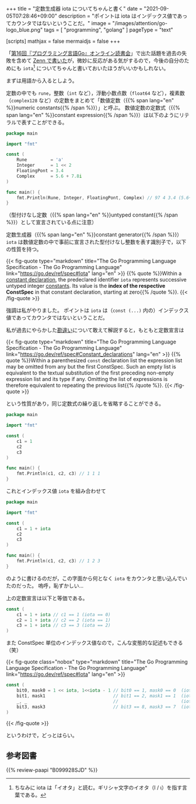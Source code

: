 +++
title = "定数生成器 iota についてちゃんと書く"
date =  "2021-09-05T07:28:46+09:00"
description = "ポイントは iota はインデックス値であってカウンタではないということだ。"
image = "/images/attention/go-logo_blue.png"
tags = [ "programming", "golang" ]
pageType = "text"

[scripts]
  mathjax = false
  mermaidjs = false
+++

「[第16回『プログラミング言語Go』オンライン読書会](https://gpl-reading.connpass.com/event/221591/)」で出た話題を過去の失敗を含めて [Zenn で書いた][失敗談]が，微妙に反応がある気がするので，今後の自分のためにも `iota`[^iota1] についてちゃんと書いておいたほうがいいかもしれない。

[^iota1]: ちなみに iota は「イオタ」と読む。ギリシャ文字のイオタ（&Iota; / &iota;）を指す言葉である。

まずは用語から入るとしよう。

定数の中でも `rune`，整数（`int` など），浮動小数点数（`float64` など），複素数（`complex128` など）の定数をまとめて「数値定数（{{% span lang="en" %}}numeric constants{{% /span %}}）」と呼ぶ。
数値定数の定数式（{{% span lang="en" %}}constant expression{{% /span %}}）は以下のようにリテラルで表すことができる。

```go
package main

import "fmt"

const (
    Rune         = 'a'
    Integer      = 1 << 2
    FloatingPont = 3.4
    Complex      = 5.6 + 7.8i
)

func main() {
    fmt.Println(Rune, Integer, FloatingPont, Complex) // 97 4 3.4 (5.6+7.8i)
}
```

（型付けなし定数（{{% span lang="en" %}}untyped constant{{% /span %}}）として宣言されている点に注意）

定数生成器（{{% span lang="en" %}}constant generator{{% /span %}}）`iota` は数値定数の中で事前に宣言された型付けなし整数を表す識別子で，以下の性質を持つ。

{{< fig-quote type="markdown" title="The Go Programming Language Specification - The Go Programming Language" link="https://go.dev/ref/spec#Iota" lang="en" >}}
{{% quote %}}Within a [constant declaration](https://go.dev/ref/spec#Constant_declarations), the predeclared identifier `iota` represents successive untyped integer [constants](https://go.dev/ref/spec#Constants). Its value is the **index of the respective ConstSpec** in that constant declaration, starting at zero{{% /quote %}}.
{{< /fig-quote >}}

強調は私がやりました。
ポイントは `iota` は（`const (...)` 内の）インデックス値であってカウンタではないということだ。

私が過去にやらかした[勘違い][失敗談]について敢えて解説すると，もともと定数宣言は

{{< fig-quote type="markdown" title="The Go Programming Language Specification - The Go Programming Language" link="https://go.dev/ref/spec#Constant_declarations" lang="en" >}}
{{% quote %}}Within a parenthesized `const` declaration list the expression list may be omitted from any but the first ConstSpec. Such an empty list is equivalent to the textual substitution of the first preceding non-empty expression list and its type if any. Omitting the list of expressions is therefore equivalent to repeating the previous list{{% /quote %}}.
{{< /fig-quote >}}

という性質があり，同じ定数式の繰り返しを省略することができる。

```go
package main

import "fmt"

const (
    c1 = 1
    c2
    c3
)

func main() {
    fmt.Println(c1, c2, c3) // 1 1 1
}
```

これとインデックス値 `iota` を組み合わせて

```go
package main

import "fmt"

const (
    c1 = 1 + iota
    c2
    c3
)

func main() {
    fmt.Println(c1, c2, c3) // 1 2 3
}
```

のように書けるのだが，この字面から何となく `iota` をカウンタと思い込んでいたのだった。
嗚呼，恥ずかしい...

上の定数宣言は以下と等価である。

```go
const (
    c1 = 1 + iota // c1 == 1 (iota == 0)
    c2 = 1 + iota // c2 == 2 (iota == 1)
    c3 = 1 + iota // c3 == 3 (iota == 2)
)
```

また ConstSpec 単位のインデックス値なので，こんな変態的な記述もできる（笑）

{{< fig-quote class="nobox" type="markdown" title="The Go Programming Language Specification - The Go Programming Language" link="https://go.dev/ref/spec#Iota" lang="en" >}}
```go
const (
    bit0, mask0 = 1 << iota, 1<<iota - 1 // bit0 == 1, mask0 == 0  (iota == 0)
    bit1, mask1                          // bit1 == 2, mask1 == 1  (iota == 1)
    _, _                                 //                        (iota == 2, unused)
    bit3, mask3                          // bit3 == 8, mask3 == 7  (iota == 3)
)
```
{{< /fig-quote >}}

というわけで，どっとはらい。

[Go]: https://go.dev/
[失敗談]: https://zenn.dev/spiegel/articles/20210904-value-of-iota "iota 出現時の値はゼロとは限らない"

## 参考図書

{{% review-paapi "B099928SJD" %}} <!-- プログラミング言語Go -->
